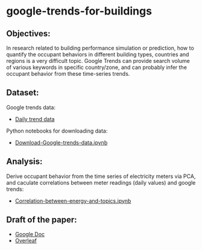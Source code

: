 # google-trends-for-buildings

## Objectives:
In research related to building performance simulation or prediction, how to quantify the occupant behaviors in different building types, countries and regions is a very difficult topic. Google Trends can provide search volume of various keywords in specific country/zone, and can probably infer the occupant behavior from these time-series trends. 

## Dataset:
Google trends data:
- [Daily trend data](data/google-trends-data_2016-2018.csv)

Python notebooks for downloading data:
- [Download-Google-trends-data.ipynb](notebooks/Download-Google-trends-data.ipynb)

## Analysis:
Derive occupant behavior from the time series of electricity meters via PCA, and caculate correlations between meter readings (daily values) and google trends:
- [Correlation-between-energy-and-topics.ipynb](notebooks/Correlation-between-energy-and-topics.ipynb)

## Draft of the paper:
- [Google Doc](https://docs.google.com/document/d/1xGRByKGvMDlM1S6nzoV_yyFTpnxAaCHqgThruhyCWvs/edit?usp=sharing)
- [Overleaf](https://www.overleaf.com/read/hdwzbtnpnkft)
